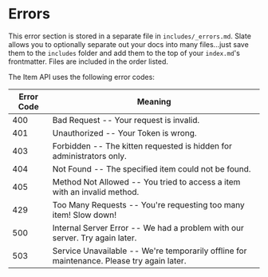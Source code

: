 # Errors

<aside class="notice">
This error section is stored in a separate file in <code>includes/_errors.md</code>. Slate allows you to optionally separate out your docs into many files...just save them to the <code>includes</code> folder and add them to the top of your <code>index.md</code>'s frontmatter. Files are included in the order listed.
</aside>

The Item API uses the following error codes:


Error Code | Meaning
---------- | -------
400 | Bad Request -- Your request is invalid.
401 | Unauthorized -- Your Token is wrong.
403 | Forbidden -- The kitten requested is hidden for administrators only.
404 | Not Found -- The specified item could not be found.
405 | Method Not Allowed -- You tried to access a item with an invalid method.
429 | Too Many Requests -- You're requesting too many item! Slow down!
500 | Internal Server Error -- We had a problem with our server. Try again later.
503 | Service Unavailable -- We're temporarily offline for maintenance. Please try again later.
